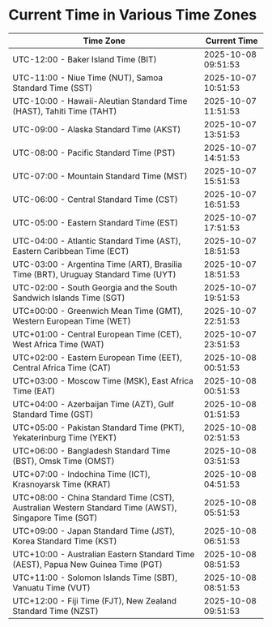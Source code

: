 # Current Time in Various Time Zones

| Time Zone | Current Time |
|-----------|--------------|
| UTC-12:00 - Baker Island Time (BIT) | 2025-10-08 09:51:53 |
| UTC-11:00 - Niue Time (NUT), Samoa Standard Time (SST) | 2025-10-07 10:51:53 |
| UTC-10:00 - Hawaii-Aleutian Standard Time (HAST), Tahiti Time (TAHT) | 2025-10-07 11:51:53 |
| UTC-09:00 - Alaska Standard Time (AKST) | 2025-10-07 13:51:53 |
| UTC-08:00 - Pacific Standard Time (PST) | 2025-10-07 14:51:53 |
| UTC-07:00 - Mountain Standard Time (MST) | 2025-10-07 15:51:53 |
| UTC-06:00 - Central Standard Time (CST) | 2025-10-07 16:51:53 |
| UTC-05:00 - Eastern Standard Time (EST) | 2025-10-07 17:51:53 |
| UTC-04:00 - Atlantic Standard Time (AST), Eastern Caribbean Time (ECT) | 2025-10-07 18:51:53 |
| UTC-03:00 - Argentina Time (ART), Brasília Time (BRT), Uruguay Standard Time (UYT) | 2025-10-07 18:51:53 |
| UTC-02:00 - South Georgia and the South Sandwich Islands Time (SGT) | 2025-10-07 19:51:53 |
| UTC±00:00 - Greenwich Mean Time (GMT), Western European Time (WET) | 2025-10-07 22:51:53 |
| UTC+01:00 - Central European Time (CET), West Africa Time (WAT) | 2025-10-07 23:51:53 |
| UTC+02:00 - Eastern European Time (EET), Central Africa Time (CAT) | 2025-10-08 00:51:53 |
| UTC+03:00 - Moscow Time (MSK), East Africa Time (EAT) | 2025-10-08 00:51:53 |
| UTC+04:00 - Azerbaijan Time (AZT), Gulf Standard Time (GST) | 2025-10-08 01:51:53 |
| UTC+05:00 - Pakistan Standard Time (PKT), Yekaterinburg Time (YEKT) | 2025-10-08 02:51:53 |
| UTC+06:00 - Bangladesh Standard Time (BST), Omsk Time (OMST) | 2025-10-08 03:51:53 |
| UTC+07:00 - Indochina Time (ICT), Krasnoyarsk Time (KRAT) | 2025-10-08 04:51:53 |
| UTC+08:00 - China Standard Time (CST), Australian Western Standard Time (AWST), Singapore Time (SGT) | 2025-10-08 05:51:53 |
| UTC+09:00 - Japan Standard Time (JST), Korea Standard Time (KST) | 2025-10-08 06:51:53 |
| UTC+10:00 - Australian Eastern Standard Time (AEST), Papua New Guinea Time (PGT) | 2025-10-08 08:51:53 |
| UTC+11:00 - Solomon Islands Time (SBT), Vanuatu Time (VUT) | 2025-10-08 08:51:53 |
| UTC+12:00 - Fiji Time (FJT), New Zealand Standard Time (NZST) | 2025-10-08 09:51:53 |
